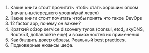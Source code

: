 1. Какие книги стоит прочитать чтобы стать хорошим опсом (начальные\среднего уровня\хай левел)
2. Какие книги стоит почитать чтобы понять что такое DevOps
3. 12 factor app, почему он важен? 
4. Краткий обзор service discovery тулов (consul, etcd, skyDNS, Route53, добавляйте еще) и возможностей их применения
5. Как билдить докер образы. Реальный best practices. 
6. Подковерные нюансы шефа. 
